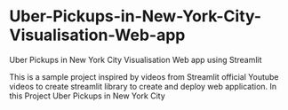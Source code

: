 # Uber-Pickups-in-New-York-City-Visualisation-Web-app
Uber Pickups in New York City Visualisation Web app using Streamlit

This is a sample project inspired by videos from Streamlit official Youtube videos to create streamlit library to create and deploy web application. In this Project  Uber Pickups in New York City
